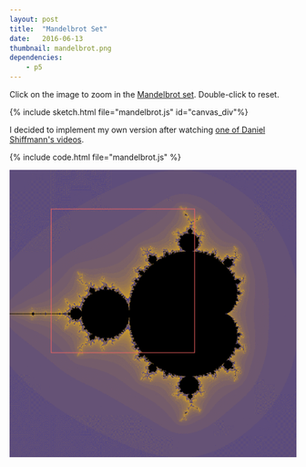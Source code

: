 ```yaml
---
layout: post
title:  "Mandelbrot Set"
date:   2016-06-13
thumbnail: mandelbrot.png
dependencies:
    - p5
---
```


Click on the image to zoom in the [Mandelbrot set](https://en.wikipedia.org/wiki/Mandelbrot_set). Double-click to reset.

{% include sketch.html file="mandelbrot.js" id="canvas_div"%}

I decided to implement my own version after watching [one of Daniel Shiffmann's
videos](https://www.youtube.com/watch?v=pLtViSqkPvQ).

{% include code.html file="mandelbrot.js" %}

![zooming in the mandelbrot set](mandelbrot.gif)

